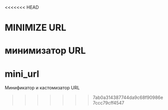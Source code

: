 <<<<<<< HEAD
# MINIMIZE URL
минимизатор URL
=======
# mini_url
Минификатор и кастомизатор URL
>>>>>>> 7ab0a314387744da9c68f90986e7ccc79cff4547
